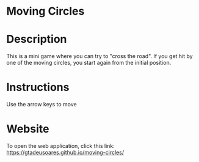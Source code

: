 # Moving Circles
# Description
This is a mini game where you can try to "cross the road". If you get hit by one of the moving circles, you start again from the initial position. 
# Instructions
Use the arrow keys to move
# Website
To open the web application, click this link: https://gtadeusoares.github.io/moving-circles/
